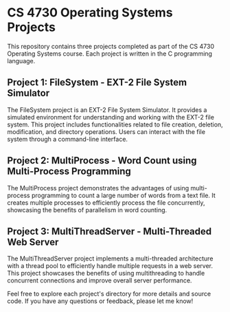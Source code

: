 # CS 4730 Operating Systems Projects

This repository contains three projects completed as part of the CS 4730 Operating Systems course. Each project is written in the C programming language.

## Project 1: FileSystem - EXT-2 File System Simulator

The FileSystem project is an EXT-2 File System Simulator. It provides a simulated environment for understanding and working with the EXT-2 file system. 
This project includes functionalities related to file creation, deletion, modification, and directory operations. Users can interact with the file system through a command-line interface.

## Project 2: MultiProcess - Word Count using Multi-Process Programming

The MultiProcess project demonstrates the advantages of using multi-process programming to count a large number of words from a text file. 
It creates multiple processes to efficiently process the file concurrently, showcasing the benefits of parallelism in word counting.

## Project 3: MultiThreadServer - Multi-Threaded Web Server

The MultiThreadServer project implements a multi-threaded architecture with a thread pool to efficiently handle multiple requests in a web server. 
This project showcases the benefits of using multithreading to handle concurrent connections and improve overall server performance.



Feel free to explore each project's directory for more details and source code. If you have any questions or feedback, please let me know!
